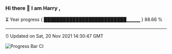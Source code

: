 ### Hi there 👋 I am Harry , 

⏳ Year progress { ██████████████████████████▁▁▁▁ } 88.66 %

---

⏰ Updated on Sat, 20 Nov 2021 14:30:47 GMT

![Progress Bar CI](https://github.com/duykhang68/duykhang68/workflows/Progress%20Bar%20CI/badge.svg)
